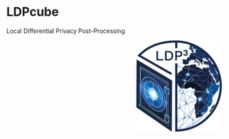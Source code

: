 # LDPcube
Local Differential Privacy Post-Processing

<p style="text-align: right; margin-top: 0;">
  <img src="./images/LDP^3.png" alt="Repository Logo" width="200"/>
</p>
